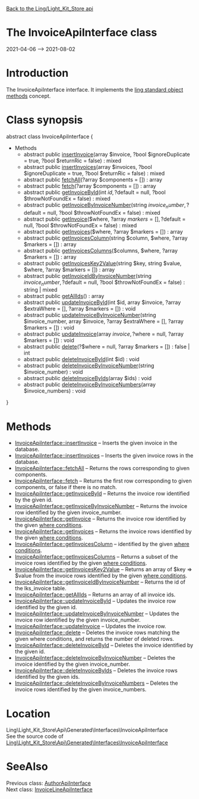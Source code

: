[Back to the Ling/Light_Kit_Store api](https://github.com/lingtalfi/Light_Kit_Store/blob/master/doc/api/Ling/Light_Kit_Store.md)



The InvoiceApiInterface class
================
2021-04-06 --> 2021-08-02






Introduction
============

The InvoiceApiInterface interface.
It implements the [ling standard object methods](https://github.com/lingtalfi/Light_BreezeGenerator/blob/master/doc/pages/ling-standard-object-methods.md) concept.



Class synopsis
==============


abstract class <span class="pl-k">InvoiceApiInterface</span>  {

- Methods
    - abstract public [insertInvoice](https://github.com/lingtalfi/Light_Kit_Store/blob/master/doc/api/Ling/Light_Kit_Store/Api/Generated/Interfaces/InvoiceApiInterface/insertInvoice.md)(array $invoice, ?bool $ignoreDuplicate = true, ?bool $returnRic = false) : mixed
    - abstract public [insertInvoices](https://github.com/lingtalfi/Light_Kit_Store/blob/master/doc/api/Ling/Light_Kit_Store/Api/Generated/Interfaces/InvoiceApiInterface/insertInvoices.md)(array $invoices, ?bool $ignoreDuplicate = true, ?bool $returnRic = false) : mixed
    - abstract public [fetchAll](https://github.com/lingtalfi/Light_Kit_Store/blob/master/doc/api/Ling/Light_Kit_Store/Api/Generated/Interfaces/InvoiceApiInterface/fetchAll.md)(?array $components = []) : array
    - abstract public [fetch](https://github.com/lingtalfi/Light_Kit_Store/blob/master/doc/api/Ling/Light_Kit_Store/Api/Generated/Interfaces/InvoiceApiInterface/fetch.md)(?array $components = []) : array
    - abstract public [getInvoiceById](https://github.com/lingtalfi/Light_Kit_Store/blob/master/doc/api/Ling/Light_Kit_Store/Api/Generated/Interfaces/InvoiceApiInterface/getInvoiceById.md)(int $id, ?$default = null, ?bool $throwNotFoundEx = false) : mixed
    - abstract public [getInvoiceByInvoiceNumber](https://github.com/lingtalfi/Light_Kit_Store/blob/master/doc/api/Ling/Light_Kit_Store/Api/Generated/Interfaces/InvoiceApiInterface/getInvoiceByInvoiceNumber.md)(string $invoice_number, ?$default = null, ?bool $throwNotFoundEx = false) : mixed
    - abstract public [getInvoice](https://github.com/lingtalfi/Light_Kit_Store/blob/master/doc/api/Ling/Light_Kit_Store/Api/Generated/Interfaces/InvoiceApiInterface/getInvoice.md)($where, ?array $markers = [], ?$default = null, ?bool $throwNotFoundEx = false) : mixed
    - abstract public [getInvoices](https://github.com/lingtalfi/Light_Kit_Store/blob/master/doc/api/Ling/Light_Kit_Store/Api/Generated/Interfaces/InvoiceApiInterface/getInvoices.md)($where, ?array $markers = []) : array
    - abstract public [getInvoicesColumn](https://github.com/lingtalfi/Light_Kit_Store/blob/master/doc/api/Ling/Light_Kit_Store/Api/Generated/Interfaces/InvoiceApiInterface/getInvoicesColumn.md)(string $column, $where, ?array $markers = []) : array
    - abstract public [getInvoicesColumns](https://github.com/lingtalfi/Light_Kit_Store/blob/master/doc/api/Ling/Light_Kit_Store/Api/Generated/Interfaces/InvoiceApiInterface/getInvoicesColumns.md)($columns, $where, ?array $markers = []) : array
    - abstract public [getInvoicesKey2Value](https://github.com/lingtalfi/Light_Kit_Store/blob/master/doc/api/Ling/Light_Kit_Store/Api/Generated/Interfaces/InvoiceApiInterface/getInvoicesKey2Value.md)(string $key, string $value, $where, ?array $markers = []) : array
    - abstract public [getInvoiceIdByInvoiceNumber](https://github.com/lingtalfi/Light_Kit_Store/blob/master/doc/api/Ling/Light_Kit_Store/Api/Generated/Interfaces/InvoiceApiInterface/getInvoiceIdByInvoiceNumber.md)(string $invoice_number, ?$default = null, ?bool $throwNotFoundEx = false) : string | mixed
    - abstract public [getAllIds](https://github.com/lingtalfi/Light_Kit_Store/blob/master/doc/api/Ling/Light_Kit_Store/Api/Generated/Interfaces/InvoiceApiInterface/getAllIds.md)() : array
    - abstract public [updateInvoiceById](https://github.com/lingtalfi/Light_Kit_Store/blob/master/doc/api/Ling/Light_Kit_Store/Api/Generated/Interfaces/InvoiceApiInterface/updateInvoiceById.md)(int $id, array $invoice, ?array $extraWhere = [], ?array $markers = []) : void
    - abstract public [updateInvoiceByInvoiceNumber](https://github.com/lingtalfi/Light_Kit_Store/blob/master/doc/api/Ling/Light_Kit_Store/Api/Generated/Interfaces/InvoiceApiInterface/updateInvoiceByInvoiceNumber.md)(string $invoice_number, array $invoice, ?array $extraWhere = [], ?array $markers = []) : void
    - abstract public [updateInvoice](https://github.com/lingtalfi/Light_Kit_Store/blob/master/doc/api/Ling/Light_Kit_Store/Api/Generated/Interfaces/InvoiceApiInterface/updateInvoice.md)(array $invoice, ?$where = null, ?array $markers = []) : void
    - abstract public [delete](https://github.com/lingtalfi/Light_Kit_Store/blob/master/doc/api/Ling/Light_Kit_Store/Api/Generated/Interfaces/InvoiceApiInterface/delete.md)(?$where = null, ?array $markers = []) : false | int
    - abstract public [deleteInvoiceById](https://github.com/lingtalfi/Light_Kit_Store/blob/master/doc/api/Ling/Light_Kit_Store/Api/Generated/Interfaces/InvoiceApiInterface/deleteInvoiceById.md)(int $id) : void
    - abstract public [deleteInvoiceByInvoiceNumber](https://github.com/lingtalfi/Light_Kit_Store/blob/master/doc/api/Ling/Light_Kit_Store/Api/Generated/Interfaces/InvoiceApiInterface/deleteInvoiceByInvoiceNumber.md)(string $invoice_number) : void
    - abstract public [deleteInvoiceByIds](https://github.com/lingtalfi/Light_Kit_Store/blob/master/doc/api/Ling/Light_Kit_Store/Api/Generated/Interfaces/InvoiceApiInterface/deleteInvoiceByIds.md)(array $ids) : void
    - abstract public [deleteInvoiceByInvoiceNumbers](https://github.com/lingtalfi/Light_Kit_Store/blob/master/doc/api/Ling/Light_Kit_Store/Api/Generated/Interfaces/InvoiceApiInterface/deleteInvoiceByInvoiceNumbers.md)(array $invoice_numbers) : void

}






Methods
==============

- [InvoiceApiInterface::insertInvoice](https://github.com/lingtalfi/Light_Kit_Store/blob/master/doc/api/Ling/Light_Kit_Store/Api/Generated/Interfaces/InvoiceApiInterface/insertInvoice.md) &ndash; Inserts the given invoice in the database.
- [InvoiceApiInterface::insertInvoices](https://github.com/lingtalfi/Light_Kit_Store/blob/master/doc/api/Ling/Light_Kit_Store/Api/Generated/Interfaces/InvoiceApiInterface/insertInvoices.md) &ndash; Inserts the given invoice rows in the database.
- [InvoiceApiInterface::fetchAll](https://github.com/lingtalfi/Light_Kit_Store/blob/master/doc/api/Ling/Light_Kit_Store/Api/Generated/Interfaces/InvoiceApiInterface/fetchAll.md) &ndash; Returns the rows corresponding to given components.
- [InvoiceApiInterface::fetch](https://github.com/lingtalfi/Light_Kit_Store/blob/master/doc/api/Ling/Light_Kit_Store/Api/Generated/Interfaces/InvoiceApiInterface/fetch.md) &ndash; Returns the first row corresponding to given components, or false if there is no match.
- [InvoiceApiInterface::getInvoiceById](https://github.com/lingtalfi/Light_Kit_Store/blob/master/doc/api/Ling/Light_Kit_Store/Api/Generated/Interfaces/InvoiceApiInterface/getInvoiceById.md) &ndash; Returns the invoice row identified by the given id.
- [InvoiceApiInterface::getInvoiceByInvoiceNumber](https://github.com/lingtalfi/Light_Kit_Store/blob/master/doc/api/Ling/Light_Kit_Store/Api/Generated/Interfaces/InvoiceApiInterface/getInvoiceByInvoiceNumber.md) &ndash; Returns the invoice row identified by the given invoice_number.
- [InvoiceApiInterface::getInvoice](https://github.com/lingtalfi/Light_Kit_Store/blob/master/doc/api/Ling/Light_Kit_Store/Api/Generated/Interfaces/InvoiceApiInterface/getInvoice.md) &ndash; Returns the invoice row identified by the given [where conditions](https://github.com/lingtalfi/SimplePdoWrapper#the-where-conditions).
- [InvoiceApiInterface::getInvoices](https://github.com/lingtalfi/Light_Kit_Store/blob/master/doc/api/Ling/Light_Kit_Store/Api/Generated/Interfaces/InvoiceApiInterface/getInvoices.md) &ndash; Returns the invoice rows identified by the given [where conditions](https://github.com/lingtalfi/SimplePdoWrapper#the-where-conditions).
- [InvoiceApiInterface::getInvoicesColumn](https://github.com/lingtalfi/Light_Kit_Store/blob/master/doc/api/Ling/Light_Kit_Store/Api/Generated/Interfaces/InvoiceApiInterface/getInvoicesColumn.md) &ndash; identified by the given [where conditions](https://github.com/lingtalfi/SimplePdoWrapper#the-where-conditions).
- [InvoiceApiInterface::getInvoicesColumns](https://github.com/lingtalfi/Light_Kit_Store/blob/master/doc/api/Ling/Light_Kit_Store/Api/Generated/Interfaces/InvoiceApiInterface/getInvoicesColumns.md) &ndash; Returns a subset of the invoice rows identified by the given [where conditions](https://github.com/lingtalfi/SimplePdoWrapper#the-where-conditions).
- [InvoiceApiInterface::getInvoicesKey2Value](https://github.com/lingtalfi/Light_Kit_Store/blob/master/doc/api/Ling/Light_Kit_Store/Api/Generated/Interfaces/InvoiceApiInterface/getInvoicesKey2Value.md) &ndash; Returns an array of $key => $value from the invoice rows identified by the given [where conditions](https://github.com/lingtalfi/SimplePdoWrapper#the-where-conditions).
- [InvoiceApiInterface::getInvoiceIdByInvoiceNumber](https://github.com/lingtalfi/Light_Kit_Store/blob/master/doc/api/Ling/Light_Kit_Store/Api/Generated/Interfaces/InvoiceApiInterface/getInvoiceIdByInvoiceNumber.md) &ndash; Returns the id of the lks_invoice table.
- [InvoiceApiInterface::getAllIds](https://github.com/lingtalfi/Light_Kit_Store/blob/master/doc/api/Ling/Light_Kit_Store/Api/Generated/Interfaces/InvoiceApiInterface/getAllIds.md) &ndash; Returns an array of all invoice ids.
- [InvoiceApiInterface::updateInvoiceById](https://github.com/lingtalfi/Light_Kit_Store/blob/master/doc/api/Ling/Light_Kit_Store/Api/Generated/Interfaces/InvoiceApiInterface/updateInvoiceById.md) &ndash; Updates the invoice row identified by the given id.
- [InvoiceApiInterface::updateInvoiceByInvoiceNumber](https://github.com/lingtalfi/Light_Kit_Store/blob/master/doc/api/Ling/Light_Kit_Store/Api/Generated/Interfaces/InvoiceApiInterface/updateInvoiceByInvoiceNumber.md) &ndash; Updates the invoice row identified by the given invoice_number.
- [InvoiceApiInterface::updateInvoice](https://github.com/lingtalfi/Light_Kit_Store/blob/master/doc/api/Ling/Light_Kit_Store/Api/Generated/Interfaces/InvoiceApiInterface/updateInvoice.md) &ndash; Updates the invoice row.
- [InvoiceApiInterface::delete](https://github.com/lingtalfi/Light_Kit_Store/blob/master/doc/api/Ling/Light_Kit_Store/Api/Generated/Interfaces/InvoiceApiInterface/delete.md) &ndash; Deletes the invoice rows matching the given where conditions, and returns the number of deleted rows.
- [InvoiceApiInterface::deleteInvoiceById](https://github.com/lingtalfi/Light_Kit_Store/blob/master/doc/api/Ling/Light_Kit_Store/Api/Generated/Interfaces/InvoiceApiInterface/deleteInvoiceById.md) &ndash; Deletes the invoice identified by the given id.
- [InvoiceApiInterface::deleteInvoiceByInvoiceNumber](https://github.com/lingtalfi/Light_Kit_Store/blob/master/doc/api/Ling/Light_Kit_Store/Api/Generated/Interfaces/InvoiceApiInterface/deleteInvoiceByInvoiceNumber.md) &ndash; Deletes the invoice identified by the given invoice_number.
- [InvoiceApiInterface::deleteInvoiceByIds](https://github.com/lingtalfi/Light_Kit_Store/blob/master/doc/api/Ling/Light_Kit_Store/Api/Generated/Interfaces/InvoiceApiInterface/deleteInvoiceByIds.md) &ndash; Deletes the invoice rows identified by the given ids.
- [InvoiceApiInterface::deleteInvoiceByInvoiceNumbers](https://github.com/lingtalfi/Light_Kit_Store/blob/master/doc/api/Ling/Light_Kit_Store/Api/Generated/Interfaces/InvoiceApiInterface/deleteInvoiceByInvoiceNumbers.md) &ndash; Deletes the invoice rows identified by the given invoice_numbers.





Location
=============
Ling\Light_Kit_Store\Api\Generated\Interfaces\InvoiceApiInterface<br>
See the source code of [Ling\Light_Kit_Store\Api\Generated\Interfaces\InvoiceApiInterface](https://github.com/lingtalfi/Light_Kit_Store/blob/master/Api/Generated/Interfaces/InvoiceApiInterface.php)



SeeAlso
==============
Previous class: [AuthorApiInterface](https://github.com/lingtalfi/Light_Kit_Store/blob/master/doc/api/Ling/Light_Kit_Store/Api/Generated/Interfaces/AuthorApiInterface.md)<br>Next class: [InvoiceLineApiInterface](https://github.com/lingtalfi/Light_Kit_Store/blob/master/doc/api/Ling/Light_Kit_Store/Api/Generated/Interfaces/InvoiceLineApiInterface.md)<br>
